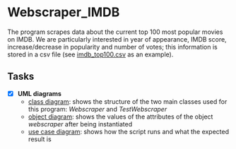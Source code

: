 # Webscraper_IMDB

The program scrapes data about the current top 100 most popular movies on IMDB. We are particularly interested in year of appearance, IMDB score, increase/decrease in popularity and number of votes; this information is stored in a csv file (see [imdb_top100.csv](imdb_top100.csv) as an example).

## Tasks
- [x] **UML diagrams**
  - [class diagram](proofs/uml_klassendiagramm.png): shows the structure of the two main classes used for this program: *Webscraper* and *TestWebscraper*
  - [object diagram](proofs/uml_objektdiagramm.png): shows the values of the attributes of the object *webscraper* after being instantiated
  - [use case diagram](proofs/uml_anwendungsfalldiagramm.png): shows how the script runs and what the expected result is
